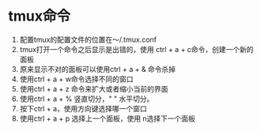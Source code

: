 # tmux命令

1. 配置tmux的配置文件的位置在～/.tmux.conf
2. tmux打开一个命令之后显示是出错的，使用 ctrl + a + c命令，创建一个新的面板
3. 原来显示不对的面板可以使用ctrl + a + & 命令杀掉
4. 使用ctrl + a + w命令选择不同的窗口
5. 使用ctrl + a + z 命令来扩大或者缩小当前的界面
6. 使用ctrl + a + % 竖直切分，" " 水平切分。 
7. 按下ctrl + a，使用方向键选择哪一个窗口
8. 使用ctrl + a + p 选择上一个面板，使用 n选择下一个面板